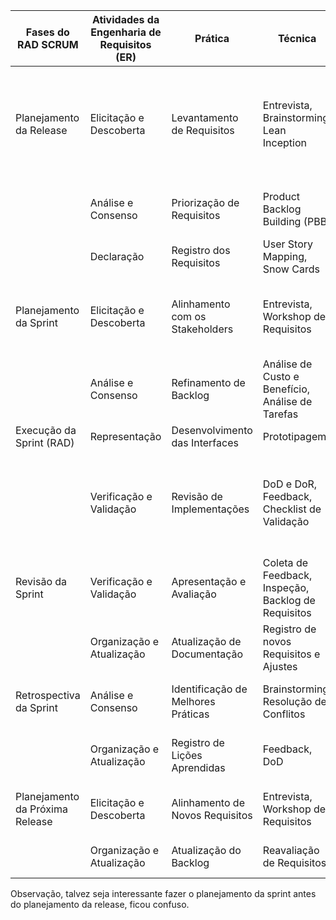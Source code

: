 | Fases do RAD SCRUM              | Atividades da Engenharia de Requisitos (ER) | Prática                            | Técnica                                             | Resultados Esperados                                                                          | Consistência entre fase e atividade                                 | Consistência entre Fase e prática          | Consistência entre Fase e técnica                           | Conssistência entre Fase e resultado esperado                 |
| ------------------------------- | ------------------------------------------- | ---------------------------------- | --------------------------------------------------- | --------------------------------------------------------------------------------------------- | -------------------------------------------------------------------- | ------------------------------------------- | ------------------------------------------------------------ | ------------------------------------------------------------- |
| Planejamento da Release         | Elicitação e Descoberta                     | Levantamento de Requisitos         | Entrevista, Brainstorming, Lean Inception           | Descoberta dos requisitos e definição da Release                                              | Ok                                                                   | Ok                                          | Ok                                                           | Ok, mas deveria ter especificado que o resultado esperado é a descoberta dos requisitos brutos |
|                                 | Análise e Consenso                          | Priorização de Requisitos          | Product Backlog Building (PBB)                      | Definição das funcionalidades a serem implementadas                                           | Ok                                                                   | Ok                                          | Ok                                                           | Ok                                                            |
|                                 | Declaração                                  | Registro dos Requisitos            | User Story Mapping, Snow Cards                      | Especificação das histórias de usuário                                                        | Ok                                                                   | Ok                                          | Ok                                                           | Ok                                                            |
| Planejamento da Sprint          | Elicitação e Descoberta                     | Alinhamento com os Stakeholders    | Entrevista, Workshop de Requisitos                  | Identificação das necessidades do usuário para o desenvolvimento da sprint                    | As necessidades já deveriam estar definidas na fase anterior | Ok                                          | Ok                                                           | Ok                                                            |
|                                 | Análise e Consenso                          | Refinamento de Backlog             | Análise de Custo e Benefício, Análise de Tarefas    | Priorização do Backlog                                                                        | Ok                                                                   | Ok                                          | Ok                                                           | Ok                                                            |
| Execução da Sprint (RAD)        | Representação                               | Desenvolvimento das Interfaces     | Prototipagem                                        | Protótipos para Validação                                                                     | Ok                                                                   | Ok                                          | Ok                                                           | Ok                                                            |
|                                 | Verificação e Validação                     | Revisão de Implementações          | DoD e DoR, Feedback, Checklist de Validação         | Requisitos validados e revisados de acordo com as tarefas designadas na etapa de planejamento | Ok                                                                   | Ok                                          | Ok                                                           | Ok                                                            |
| Revisão da Sprint               | Verificação e Validação                     | Apresentação e Avaliação           | Coleta de Feedback, Inspeção, Backlog de Requisitos | Validação dos Resultados Entregues                                                            | Ok                                                                   | Ok                                          | Ok                                                           | Ok                                                            |
|                                 | Organização e Atualização                   | Atualização de Documentação        | Registro de novos Requisitos e Ajustes              | Registro de novos Requisitos e Ajustes                                                        | Ok                                                                   | Ok                                          | Ok                                                           | Ok                                                            |
| Retrospectiva da Sprint         | Análise e Consenso                          | Identificação de Melhores Práticas | Brainstorming, Resolução de Conflitos               | Melhorias identificadas para o próximo ciclo                                                  | Ok                                                                   | Ok                                          | Ok                                                           | Ok                                                            |
|                                 | Organização e Atualização                   | Registro de Lições Aprendidas      | Feedback, DoD                                       | Aprendizado contínuo documentado                                                              | Ok                                                                   | Ok                                          | Falta detalhamento sobre o feedback | Ok                                                            |
| Planejamento da Próxima Release | Elicitação e Descoberta                     | Alinhamento de Novos Requisitos    | Entrevista, Workshop de Requisitos                  | Novos requisitos e ajustes a serem implementados                                              | Ok                                                                   | Não, alinhamento seria, análise e consenso. | Ok                                                           | Ok                                                            |
|                                 | Organização e Atualização                   | Atualização do Backlog             | Reavaliação de Requisitos                           | Priorização dos requisitos para a nova release                                                | Ok                                                                   | Ok                                          | Ok                                                           | Ok                                                            |

Observação, talvez seja interessante fazer o planejamento da sprint antes do planejamento da release, ficou confuso.
